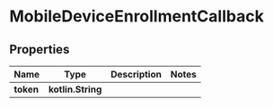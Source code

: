 
# MobileDeviceEnrollmentCallback

## Properties
Name | Type | Description | Notes
------------ | ------------- | ------------- | -------------
**token** | **kotlin.String** |  | 



